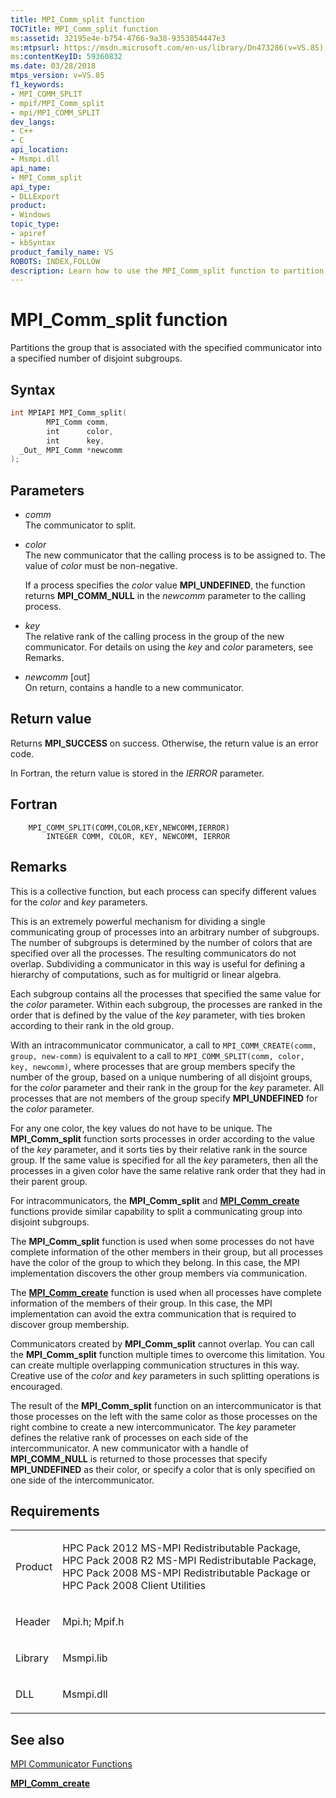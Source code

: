 ```yaml
---
title: MPI_Comm_split function
TOCTitle: MPI_Comm_split function
ms:assetid: 32195e4e-b754-4766-9a38-9353854447e3
ms:mtpsurl: https://msdn.microsoft.com/en-us/library/Dn473286(v=VS.85)
ms:contentKeyID: 59360832
ms.date: 03/28/2018
mtps_version: v=VS.85
f1_keywords:
- MPI_COMM_SPLIT
- mpif/MPI_Comm_split
- mpi/MPI_COMM_SPLIT
dev_langs:
- C++
- C
api_location:
- Msmpi.dll
api_name:
- MPI_Comm_split
api_type:
- DLLExport
product:
- Windows
topic_type:
- apiref
- kbSyntax
product_family_name: VS
ROBOTS: INDEX,FOLLOW
description: Learn how to use the MPI_Comm_split function to partition a group into subgroups. Detailed syntax, parameters, and usage examples provided.
---
```


# MPI\_Comm\_split function

Partitions the group that is associated with the specified communicator into a specified number of disjoint subgroups.

## Syntax

``` c++
int MPIAPI MPI_Comm_split(
        MPI_Comm comm,
        int      color,
        int      key,
  _Out_ MPI_Comm *newcomm
);
```

## Parameters

  - *comm*  
    The communicator to split.

  - *color*  
    The new communicator that the calling process is to be assigned to. The value of *color* must be non-negative.
    
    If a process specifies the *color* value **MPI\_UNDEFINED**, the function returns **MPI\_COMM\_NULL** in the *newcomm* parameter to the calling process.

  - *key*  
    The relative rank of the calling process in the group of the new communicator. For details on using the *key* and *color* parameters, see Remarks.

  - *newcomm* \[out\]  
    On return, contains a handle to a new communicator.

## Return value

Returns **MPI\_SUCCESS** on success. Otherwise, the return value is an error code.

In Fortran, the return value is stored in the *IERROR* parameter.

## Fortran

``` FORTRAN
    MPI_COMM_SPLIT(COMM,COLOR,KEY,NEWCOMM,IERROR)
        INTEGER COMM, COLOR, KEY, NEWCOMM, IERROR
```

## Remarks

This is a collective function, but each process can specify different values for the *color* and *key* parameters.

This is an extremely powerful mechanism for dividing a single communicating group of processes into an arbitrary number of subgroups. The number of subgroups is determined by the number of colors that are specified over all the processes. The resulting communicators do not overlap. Subdividing a communicator in this way is useful for defining a hierarchy of computations, such as for multigrid or linear algebra.

Each subgroup contains all the processes that specified the same value for the *color* parameter. Within each subgroup, the processes are ranked in the order that is defined by the value of the *key* parameter, with ties broken according to their rank in the old group.

With an intracommunicator communicator, a call to `MPI_COMM_CREATE(comm, group, new-comm)` is equivalent to a call to `MPI_COMM_SPLIT(comm, color, key, newcomm)`, where processes that are group members specify the number of the group, based on a unique numbering of all disjoint groups, for the *color* parameter and their rank in the group for the *key* parameter. All processes that are not members of the group specify **MPI\_UNDEFINED** for the *color* parameter.

For any one color, the key values do not have to be unique. The **MPI\_Comm\_split** function sorts processes in order according to the value of the *key* parameter, and it sorts ties by their relative rank in the source group. If the same value is specified for all the *key* parameters, then all the processes in a given color have the same relative rank order that they had in their parent group.

For intracommunicators, the **MPI\_Comm\_split** and [**MPI\_Comm\_create**](mpi-comm-create-function.md) functions provide similar capability to split a communicating group into disjoint subgroups.

The **MPI\_Comm\_split** function is used when some processes do not have complete information of the other members in their group, but all processes have the color of the group to which they belong. In this case, the MPI implementation discovers the other group members via communication.

The [**MPI\_Comm\_create**](mpi-comm-create-function.md) function is used when all processes have complete information of the members of their group. In this case, the MPI implementation can avoid the extra communication that is required to discover group membership.

Communicators created by **MPI\_Comm\_split** cannot overlap. You can call the **MPI\_Comm\_split** function multiple times to overcome this limitation. You can create multiple overlapping communication structures in this way. Creative use of the *color* and *key* parameters in such splitting operations is encouraged.

The result of the **MPI\_Comm\_split** function on an intercommunicator is that those processes on the left with the same color as those processes on the right combine to create a new intercommunicator. The *key* parameter defines the relative rank of processes on each side of the intercommunicator. A new communicator with a handle of **MPI\_COMM\_NULL** is returned to those processes that specify **MPI\_UNDEFINED** as their color, or specify a color that is only specified on one side of the intercommunicator.

## Requirements

<table>
<colgroup>
<col/>
<col/>
</colgroup>
<tbody>
<tr class="odd">
<td><p>Product</p></td>
<td><p>HPC Pack 2012 MS-MPI Redistributable Package, HPC Pack 2008 R2 MS-MPI Redistributable Package, HPC Pack 2008 MS-MPI Redistributable Package or HPC Pack 2008 Client Utilities</p></td>
</tr>
<tr class="even">
<td><p>Header</p></td>
<td>Mpi.h;
Mpif.h</td>
</tr>
<tr class="odd">
<td><p>Library</p></td>
<td>Msmpi.lib</td>
</tr>
<tr class="even">
<td><p>DLL</p></td>
<td>Msmpi.dll</td>
</tr>
</tbody>
</table>


## See also

[MPI Communicator Functions](mpi-communicator-functions.md)

[**MPI\_Comm\_create**](mpi-comm-create-function.md)

